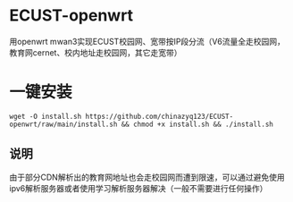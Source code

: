 # ECUST-openwrt
用openwrt mwan3实现ECUST校园网、宽带按IP段分流（V6流量全走校园网，教育网cernet、校内地址走校园网，其它走宽带）

# 一键安装
```
wget -O install.sh https://github.com/chinazyq123/ECUST-openwrt/raw/main/install.sh && chmod +x install.sh && ./install.sh
```
## 说明
由于部分CDN解析出的教育网地址也会走校园网而遭到限速，可以通过避免使用ipv6解析服务器或者使用学习解析服务器解决（一般不需要进行任何操作）
